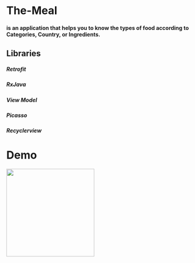 # The-Meal
#### is an application that helps you to know the types of food according to Categories, Country, or Ingredients.
## Libraries
##### Retrofit
##### RxJava
##### View Model
##### Picasso
##### Recyclerview
# Demo
<div>
<img src="https://user-images.githubusercontent.com/76561691/221313553-c46ee3d6-ec71-4761-ac92-3c30d52bcb25.jpg" width="230">
</div>
